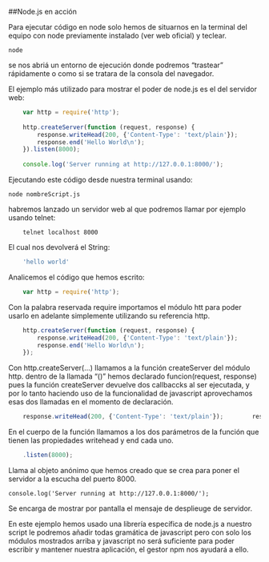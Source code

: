 ##Node.js en acción


Para ejecutar código en node solo hemos de situarnos en la terminal del equipo con node previamente instalado  (ver web oficial) y teclear.
	
	node

se nos abriá un entorno de ejecución donde podremos “trastear” rápidamente o como si se tratara de la consola del navegador.

El ejemplo más utilizado para mostrar el poder de node.js es el del servidor web:

```javascript
    var http = require('http');
 
    http.createServer(function (request, response) {
        response.writeHead(200, {'Content-Type': 'text/plain'});
        response.end('Hello World\n');
    }).listen(8000);
 
    console.log('Server running at http://127.0.0.1:8000/');
```


Ejecutando este código desde nuestra terminal usando: 
	
	node nombreScript.js

habremos lanzado un servidor web al que podremos llamar por ejemplo usando telnet:
	
		telnet localhost 8000
 
El cual nos devolverá el String:

```javascript
    'hello world'
```

Analicemos el código que hemos escrito:

```javascript
    var http = require('http');  
```

Con la palabra reservada require importamos el módulo htt para
poder usarlo en adelante simplemente utilizando su referencia http.
	
```javascript
    http.createServer(function (request, response) {
    	response.writeHead(200, {'Content-Type': 'text/plain'});
    	response.end('Hello World\n');
	});
```

Con http.createServer(...) llamamos a la función createServer del módulo http. dentro de la llamada “()” hemos declarado funcion(request, response) pues la función createServer devuelve dos callbaccks al ser ejecutada, y por lo tanto haciendo uso de la funcionalidad de javascript aprovechamos esas dos llamadas en el momento de declaración.
 
```javascript
    response.writeHead(200, {'Content-Type': 'text/plain'});    	response.end('Hello World\n');

```

En el cuerpo de la función llamamos a los dos parámetros de la función que tienen las propiedades writehead y end cada uno.

```javascript
	.listen(8000);
```

Llama al objeto anónimo que hemos creado  que se crea para poner el servidor a la escucha del puerto 8000.

    console.log('Server running at http://127.0.0.1:8000/');


Se encarga de mostrar por pantalla el mensaje de desplieuge de servidor.

En este ejemplo hemos usado una librería específica de node.js a nuestro script le podremos añadir todas gramática de javascript pero con solo los módulos mostrados arriba y javascript no será suficiente para poder escribir y mantener nuestra aplicación, el gestor npm nos ayudará a ello.